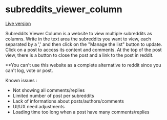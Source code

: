 ﻿# subreddits_viewer_column
 
 [Live version](https://valentinzeller.github.io/subreddits_viewer_column/)
 
Subreddits Viewer Column is a website to view multiple subreddits as columns.
Write in the text area the subreddits you want to view, each separated by a ',' and then click on the "Manage the list" button to update.
Click on a post to access its content and comments.
At the top of the post view, there is a button to close the post and a link to the post in reddit.

**You can't use this website as a complete alternative to reddit since you can't log, vote or post.

Known issues :
- Not showing all comments/replies
- Limited number of post per subreddits
- Lack of informations about posts/authors/comments
- UI/UX need adjustments
- Loading time too long when a post have many comments/replies
